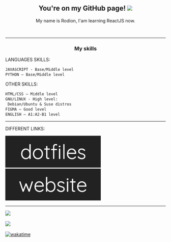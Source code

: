 <h2 align="center">You're on my GitHub page! <img src="https://github.com/blackcater/blackcater/raw/main/images/Hi.gif" height="33"/></h2>

<p align="center">My name is Rodion, I'am learning ReactJS now.</p><br>

---

<h3 align="center">My skills</h3>

LANGUAGES SKILLS:

```  
JAVASCRIPT - Base/Middle level
PYTHON — Base/Middle level
```

OTHER SKILLS:

```
HTML/CSS — Middle level
GNU/LINUX - High level:
 Debian/Ubuntu & Suse distros
FIGMA — Good level
ENGLISH — A1:A2-B1 level
```

---

DIFFERENT LINKS:

<a href="https://github.com/rodionmern/dotfiles"><img src="dotfiles.png"></img></a> <a href="https://rodionmern.github.io"><img src="website.png"></img></a>

---

<a href="https://wakatime.com"><img src="https://wakatime.com/share/@rodionsbv/3a469d20-c370-4422-a1bc-48f48953d9eb.png" /></a>

<a href="https://wakatime.com"><img src="https://wakatime.com/share/@rodionsbv/f9da29f4-c581-4295-9152-98b3ee1465c1.png" /></a>

[![wakatime](https://wakatime.com/badge/user/7df860a8-9db0-482f-9c5b-e7f55eb17ef5.svg)](https://wakatime.com/@7df860a8-9db0-482f-9c5b-e7f55eb17ef5)
